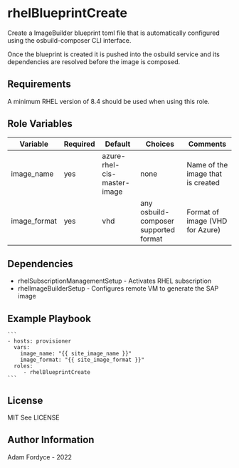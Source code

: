 rhelBlueprintCreate
=========

Create a ImageBuilder blueprint toml file that is automatically configured using the osbuild-composer CLI interface.

Once the blueprint is created it is pushed into the osbuild service and its dependencies are resolved before the image is composed.

Requirements
------------

A minimum RHEL version of 8.4 should be used when using this role.

Role Variables
--------------

| Variable                | Required | Default | Choices                   | Comments                                 |
|-------------------------|----------|---------|---------------------------|------------------------------------------|
| image_name              | yes      |  azure-rhel-cis-master-image  | none    |   Name of the image that is created                         |
| image_format            | yes      | vhd        | any osbuild-composer supported format                 | Format of image (VHD for Azure)         |

Dependencies
------------

- rhelSubscriptionManagementSetup - Activates RHEL subscription
- rhelImageBuilderSetup - Configures remote VM to generate the SAP image

Example Playbook
----------------

    ```
    - hosts: provisioner
      vars:
        image_name: "{{ site_image_name }}"
        image_format: "{{ site_image_format }}"
      roles:
         - rhelBlueprintCreate
    ```

License
-------

MIT See LICENSE

Author Information
------------------

Adam Fordyce - 2022
